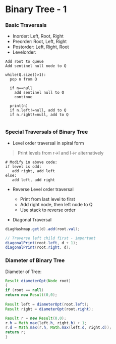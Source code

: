 # Binary Tree - 1

### Basic Traversals
* Inorder: Left, Root, Right
* Preorder: Root, Left, Right
* Postorder: Left, Right, Root
* Levelorder:
 ```
 Add root to queue
 Add sentinel null node to Q
 
 while(Q.size()>1):
   pop n from Q
   
   if n==null
     add sentinel null to Q
     continue
     
   print(n)
   if n.left!=null, add to Q
   if n.right!=null, add to Q
   
 ```
 
 ### Special Traversals of Binary Tree
 
 * Level order traversal in spiral form
 
 > Print levels from r->l and l->r alternatively
 
 ```
 # Modify in above code:
 if level is odd:
    add right, add left
 else:
    add left, add right
 ```
 
  * Reverse Level order traversal 
    - Print from last level to first
    - Add right node, then left node to Q
    - Use stack to reverse order
 
 * Diagonal Traversal
 ```java
diagHashmap.get(d).add(root.val);  

// Traverse left child first - important
diagonalPrint(root.left, d + 1); 
diagonalPrint(root.right, d); 
 ```
### Diameter of Binary Tree
Diameter of Tree:
```java
Result diameterOpt(Node root) 
{ 
if (root == null) 
return new Result(0,0);
	  
Result left = diameterOpt(root.left); 
Result right = diameterOpt(root.right); 

Result r = new Result(0,0);
r.h = Math.max(left.h, right.h) + 1; 
r.d = Math.max(r.h, Math.max(left.d, right.d));
return r; 
} 
```
 
